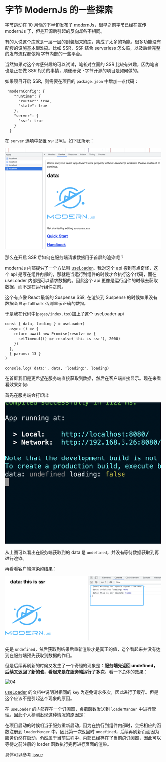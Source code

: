 # 字节 ModernJs 的一些探索

字节跳动在 10 月份的下半旬发布了 [modernJs](https://modernjs.dev/)，很早之前字节已经在宣传 modernJs 了，但是开源后引起的反向却各不相同。

有的人说这个库就是一层一层的封装起来的库，集成了太多的功能。很多功能没有配套的设施基本很难搞。比如 SSR，SSR 结合 serverless 怎么搞，以及后续完整的发布流程都依赖
字节内部的一些平台。

当然如果对这个库感兴趣的可以试试，笔者对立面的 SSR 比较有兴趣，因为笔者也是正在做 SSR 相关的事情，顺便研究下字节开源的项目是如何做的。

如果项目开启 SSR，则需要在项目的 `package.json` 中增加一点代码：

```json{6-8}
 "modernConfig": {
    "runtime": {
      "router": true,
      "state": true
    },
    "server": {
      "ssr": true
    }
  }
```

在 `server` 选项中配置 ssr 即可。如下图所示：

![01](./img-20211030/01.png)

那么在开启 SSR 后如何在服务端请求数据用于首屏的渲染呢？

modernJs 内部提供了一个方法叫 [useLoader](https://modernjs.dev/docs/apis/runtime/container/use-loader)。我对这个 api 感到有点奇怪，这个 api 是写在组件内部的，那就是当运行到组件的时候才会执行这个代码，而在 useLoader 内部是可以请求数据的。因此这个 api 更像是运行组件的时候去获取数据，而不是在运行组件之前。

这个有点像 React 最新的 Suspense SSR, 在渲染到 Suspense 的时候如果没有数据会显示 fallback 否则显示正确的数据。

于是我在代码中(`pages/index.tsx`)加上了这个 useLoader api

```tsx
const { data, loading } = useLoader(
  async () => {
    return await new Promise(resolve => {
      setTimeout(() => resolve('this is ssr'), 2000)
    })
  },
  { params: 13 }
)

console.log('data:', data, 'loading:', loading)
```

在首屏我们是更希望在服务端直接获取到数据，然后在客户端直接显示。现在来看看效果如何:

首先在服务端会打印出:

![02](./img-20211030/02.png)

从上图可以看出在服务端获取到的 data 是 `undefined`，并没有等待数据获取到再进行渲染。

再看看客户端渲染的结果：

![03](./img-20211030/03.png)

先是 `undefined`，然后获取到结果后重新渲染才是真正的值，这个看起来并没有达到在服务端预先获取到数据的作用。

但是后续再刷新的时候又发生了一个奇怪的现象是：**服务端先返回 undefined，后续又返回了新的值，看起来是在服务端运行了多次**。看一下总体的效果：

![04](./img-20211030/04.gif)

[useLoader](https://modernjs.dev/docs/guides/features/runtime/use-loader#loader-%E7%BC%93%E5%AD%98%E9%87%8D%E8%AF%95) 的文档中说明对相同的 `key` 为避免请求多次，因此进行了缓存。但是这个应该不是引起这个现象的原因。

在 `useLoader` 的内部存在一个订阅器，会把函数发送到 `loaderManger` 中进行管理。因此个人猜测出现这种情况的原因是：

在项目启动的时候相当于服务重新启动，因为在执行到组件内部时，会把相应的函数注册到 `loaderManger` 中，因此第一次返回时 `undefined`，后续再刷新页面因为服务仍然在启动，仍然属于当前进程中，内部已经存在了当前的订阅器，因此可以等待之前注册的 loader 函数执行完再进行页面的渲染。

具体可以参考 [issue](https://github.com/modern-js-dev/modern.js/issues/221)
